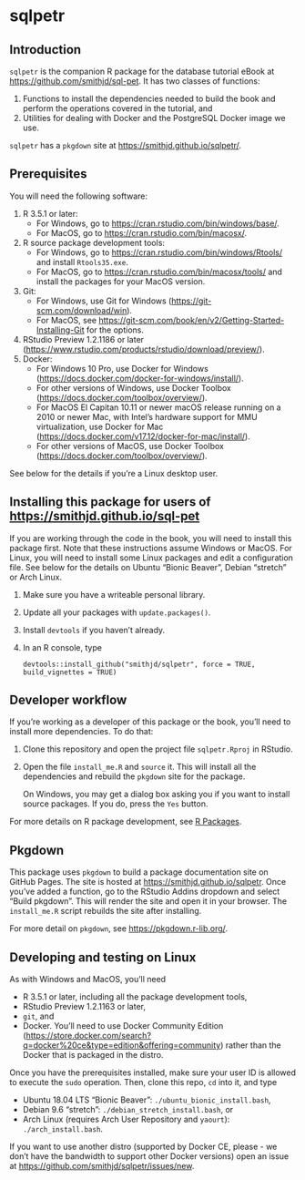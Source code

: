 sqlpetr
================

## Introduction

`sqlpetr` is the companion R package for the database tutorial eBook at
<https://github.com/smithjd/sql-pet>. It has two classes of functions:

1.  Functions to install the dependencies needed to build the book and
    perform the operations covered in the tutorial, and
2.  Utilities for dealing with Docker and the PostgreSQL Docker image we
    use.

`sqlpetr` has a `pkgdown` site at <https://smithjd.github.io/sqlpetr/>.

## Prerequisites

You will need the following software:

1.  R 3.5.1 or later:
      - For Windows, go to <https://cran.rstudio.com/bin/windows/base/>.
      - For MacOS, go to <https://cran.rstudio.com/bin/macosx/>.
2.  R source package development tools:
      - For Windows, go to
        <https://cran.rstudio.com/bin/windows/Rtools/> and install
        `Rtools35.exe`.
      - For MacOS, go to <https://cran.rstudio.com/bin/macosx/tools/>
        and install the packages for your MacOS version.
3.  Git:
      - For Windows, use Git for Windows
        (<https://git-scm.com/download/win>).
      - For MacOS, see
        <https://git-scm.com/book/en/v2/Getting-Started-Installing-Git>
        for the options.
4.  RStudio Preview 1.2.1186 or later
    (<https://www.rstudio.com/products/rstudio/download/preview/>).
5.  Docker:
      - For Windows 10 Pro, use Docker for Windows
        (<https://docs.docker.com/docker-for-windows/install/>).
      - For other versions of Windows, use Docker Toolbox
        (<https://docs.docker.com/toolbox/overview/>).
      - For MacOS El Capitan 10.11 or newer macOS release running on a
        2010 or newer Mac, with Intel’s hardware support for MMU
        virtualization, use Docker for Mac
        (<https://docs.docker.com/v17.12/docker-for-mac/install/>).
      - For other versions of MacOS, use Docker Toolbox
        (<https://docs.docker.com/toolbox/overview/>).

See below for the details if you’re a Linux desktop
user.

## Installing this package for users of <https://smithjd.github.io/sql-pet>

If you are working through the code in the book, you will need to
install this package first. Note that these instructions assume Windows
or MacOS. For Linux, you will need to install some Linux packages and
edit a configuration file. See below for the details on Ubuntu “Bionic
Beaver”, Debian “stretch” or Arch Linux.

1.  Make sure you have a writeable personal library.

2.  Update all your packages with `update.packages()`.

3.  Install `devtools` if you haven’t already.

4.  In an R console,
        type
    
        devtools::install_github("smithjd/sqlpetr", force = TRUE, build_vignettes = TRUE)

## Developer workflow

If you’re working as a developer of this package or the book, you’ll
need to install more dependencies. To do that:

1.  Clone this repository and open the project file `sqlpetr.Rproj` in
    RStudio.

2.  Open the file `install_me.R` and `source` it. This will install all
    the dependencies and rebuild the `pkgdown` site for the package.
    
    On Windows, you may get a dialog box asking you if you want to
    install source packages. If you do, press the `Yes` button.

For more details on R package development, see [R
Packages](http://r-pkgs.had.co.nz/).

## Pkgdown

This package uses `pkgdown` to build a package documentation site on
GitHub Pages. The site is hosted at <https://smithjd.github.io/sqlpetr>.
Once you’ve added a function, go to the RStudio Addins dropdown and
select “Build pkgdown”. This will render the site and open it in your
browser. The `install_me.R` script rebuilds the site after installing.

For more detail on `pkgdown`, see <https://pkgdown.r-lib.org/>.

## Developing and testing on Linux

As with Windows and MacOS, you’ll need

  - R 3.5.1 or later, including all the package development tools,
  - RStudio Preview 1.2.1163 or later,
  - `git`, and
  - Docker. You’ll need to use Docker Community Edition
    (<https://store.docker.com/search?q=docker%20ce&type=edition&offering=community>)
    rather than the Docker that is packaged in the distro.

Once you have the prerequisites installed, make sure your user ID is
allowed to execute the `sudo` operation. Then, clone this repo, `cd`
into it, and type

  - Ubuntu 18.04 LTS “Bionic Beaver”: `./ubuntu_bionic_install.bash`,
  - Debian 9.6 “stretch”: `./debian_stretch_install.bash`, or
  - Arch Linux (requires Arch User Repository and `yaourt`):
    `./arch_install.bash`.

If you want to use another distro (supported by Docker CE, please - we
don’t have the bandwidth to support other Docker versions) open an issue
at <https://github.com/smithjd/sqlpetr/issues/new>.

